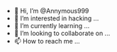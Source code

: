 - 👋 Hi, I’m @Annymous999
- 👀 I’m interested in hacking ...
- 🌱 I’m currently learning ...
- 💞️ I’m looking to collaborate on ...
- 📫 How to reach me ...

<!---
Annymous999/Annymous999 is a ✨ special ✨ repository because its `README.md` (this file) appears on your GitHub profile.
You can click the Preview link to take a look at your changes.
--->
